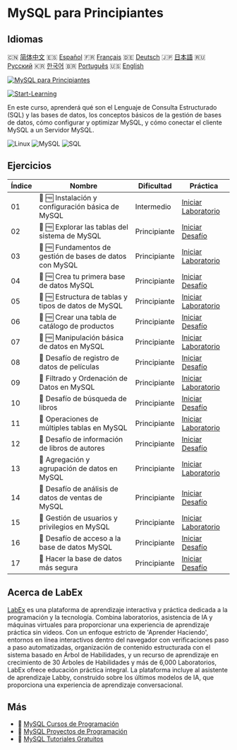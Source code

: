 # MySQL para Principiantes

## Idiomas

🇨🇳 [简体中文](README_zh.md) 🇪🇸 [Español](README_es.md) 🇫🇷 [Français](README_fr.md) 🇩🇪 [Deutsch](README_de.md) 🇯🇵 [日本語](README_ja.md) 🇷🇺 [Русский](README_ru.md) 🇰🇷 [한국어](README_ko.md) 🇧🇷 [Português](README_pt.md) 🇺🇸 [English](README.md) 

[![MySQL para Principiantes](https://cover-creator.labex.io/mysql-for-beginners.png?lang=es)](https://labex.io/es/courses/mysql-for-beginners)

[![Start-Learning](https://img.shields.io/badge/Start-Learning-whitesmoke?style=for-the-badge)](https://labex.io/es/courses/mysql-for-beginners)

En este curso, aprenderá qué son el Lenguaje de Consulta Estructurado (SQL) y las bases de datos, los conceptos básicos de la gestión de bases de datos, cómo configurar y optimizar MySQL, y cómo conectar el cliente MySQL a un Servidor MySQL.

![Linux](https://img.shields.io/badge/Linux-whitesmoke?style=for-the-badge&logo=linux)
![MySQL](https://img.shields.io/badge/MySQL-whitesmoke?style=for-the-badge&logo=mysql)
![SQL](https://img.shields.io/badge/SQL-whitesmoke?style=for-the-badge&logo=sql)


## Ejercicios

|   Índice | Nombre                                                   | Dificultad   | Práctica                                                                                                                                                         |
|----------|----------------------------------------------------------|--------------|------------------------------------------------------------------------------------------------------------------------------------------------------------------|
|       01 | 🧩 🆓 Instalación y configuración básica de MySQL        | Intermedio   | <a target='_blank' href='https://labex.io/es/labs/mysql-installation-and-basic-configuration-of-mysql-418415?course=mysql-for-beginners'>Iniciar Laboratorio</a> |
|       02 | 🎯 🆓 Explorar las tablas del sistema de MySQL           | Principiante | <a target='_blank' href='https://labex.io/es/labs/mysql-explore-mysql-system-tables-391702?course=mysql-for-beginners'>Iniciar Desafío</a>                       |
|       03 | 🧩 🆓 Fundamentos de gestión de bases de datos con MySQL | Principiante | <a target='_blank' href='https://labex.io/es/labs/mysql-database-management-fundamentals-with-mysql-418414?course=mysql-for-beginners'>Iniciar Laboratorio</a>   |
|       04 | 🎯 🆓 Crea tu primera base de datos MySQL                | Principiante | <a target='_blank' href='https://labex.io/es/labs/mysql-create-your-first-mysql-database-418265?course=mysql-for-beginners'>Iniciar Desafío</a>                  |
|       05 | 🧩 🆓 Estructura de tablas y tipos de datos de MySQL     | Principiante | <a target='_blank' href='https://labex.io/es/labs/mysql-mysql-table-structure-and-data-types-418307?course=mysql-for-beginners'>Iniciar Laboratorio</a>          |
|       06 | 🎯 🆓 Crear una tabla de catálogo de productos           | Principiante | <a target='_blank' href='https://labex.io/es/labs/mysql-create-a-product-catalog-table-418298?course=mysql-for-beginners'>Iniciar Desafío</a>                    |
|       07 | 🧩 🆓 Manipulación básica de datos en MySQL              | Principiante | <a target='_blank' href='https://labex.io/es/labs/sql-mysql-basic-data-manipulation-418303?course=mysql-for-beginners'>Iniciar Laboratorio</a>                   |
|       08 | 🎯  Desafío de registro de datos de películas            | Principiante | <a target='_blank' href='https://labex.io/es/labs/mysql-record-movie-data-challenge-418302?course=mysql-for-beginners'>Iniciar Desafío</a>                       |
|       09 | 🧩  Filtrado y Ordenación de Datos en MySQL              | Principiante | <a target='_blank' href='https://labex.io/es/labs/mysql-mysql-data-filtering-and-sorting-418305?course=mysql-for-beginners'>Iniciar Laboratorio</a>              |
|       10 | 🎯  Desafío de búsqueda de libros                        | Principiante | <a target='_blank' href='https://labex.io/es/labs/mysql-book-search-challenge-418297?course=mysql-for-beginners'>Iniciar Desafío</a>                             |
|       11 | 🧩  Operaciones de múltiples tablas en MySQL             | Principiante | <a target='_blank' href='https://labex.io/es/labs/mysql-mysql-multi-table-operations-418306?course=mysql-for-beginners'>Iniciar Laboratorio</a>                  |
|       12 | 🎯  Desafío de información de libros de autores          | Principiante | <a target='_blank' href='https://labex.io/es/labs/mysql-author-book-information-challenge-418296?course=mysql-for-beginners'>Iniciar Desafío</a>                 |
|       13 | 🧩  Agregación y agrupación de datos en MySQL            | Principiante | <a target='_blank' href='https://labex.io/es/labs/mysql-mysql-data-aggregation-and-grouping-418304?course=mysql-for-beginners'>Iniciar Laboratorio</a>           |
|       14 | 🎯  Desafío de análisis de datos de ventas de MySQL      | Principiante | <a target='_blank' href='https://labex.io/es/labs/mysql-mysql-sales-data-analysis-challenge-418301?course=mysql-for-beginners'>Iniciar Desafío</a>               |
|       15 | 🧩  Gestión de usuarios y privilegios en MySQL           | Principiante | <a target='_blank' href='https://labex.io/es/labs/mysql-mysql-user-and-privileges-management-418308?course=mysql-for-beginners'>Iniciar Laboratorio</a>          |
|       16 | 🎯  Desafío de acceso a la base de datos MySQL           | Principiante | <a target='_blank' href='https://labex.io/es/labs/mysql-mysql-database-access-challenge-418300?course=mysql-for-beginners'>Iniciar Desafío</a>                   |
|       17 | 🎯  Hacer la base de datos más segura                    | Principiante | <a target='_blank' href='https://labex.io/es/labs/mysql-make-database-more-secure-391535?course=mysql-for-beginners'>Iniciar Desafío</a>                         |

## Acerca de LabEx

[LabEx](https://labex.io) es una plataforma de aprendizaje interactiva y práctica dedicada a la programación y la tecnología. Combina laboratorios, asistencia de IA y máquinas virtuales para proporcionar una experiencia de aprendizaje práctica sin videos. Con un enfoque estricto de 'Aprender Haciendo', entornos en línea interactivos dentro del navegador con verificaciones paso a paso automatizadas, organización de contenido estructurada con el sistema basado en Árbol de Habilidades, y un recurso de aprendizaje en crecimiento de 30 Árboles de Habilidades y más de 6,000 Laboratorios, LabEx ofrece educación práctica integral. La plataforma incluye al asistente de aprendizaje Labby, construido sobre los últimos modelos de IA, que proporciona una experiencia de aprendizaje conversacional.

## Más

- 🔗 [MySQL Cursos de Programación](https://github.com/labex-labs/awesome-programming-courses)
- 🔗 [MySQL Proyectos de Programación](https://github.com/labex-labs/awesome-programming-projects)
- 🔗 [MySQL Tutoriales Gratuitos](https://github.com/labex-labs/mysql-free-tutorials)


